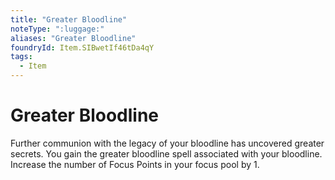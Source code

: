 ```yaml
---
title: "Greater Bloodline"
noteType: ":luggage:"
aliases: "Greater Bloodline"
foundryId: Item.SIBwetIf46tDa4qY
tags:
  - Item
---
```


# Greater Bloodline

Further communion with the legacy of your bloodline has uncovered greater secrets. You gain the greater bloodline spell associated with your bloodline. Increase the number of Focus Points in your focus pool by 1.
